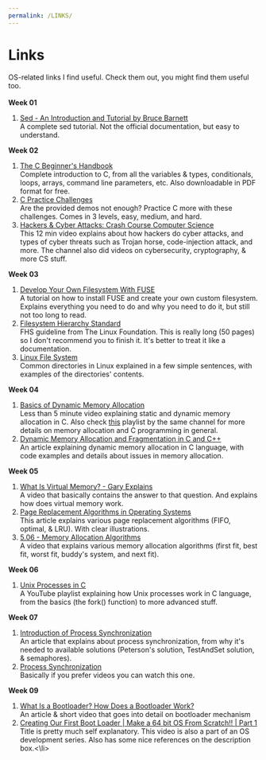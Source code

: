 ```yaml
---
permalink: /LINKS/
---
```

<h1>Links</h1>
OS-related links I find useful. Check them out, you might find them useful too. <br> 
<br><b>Week 01</b>
<ol>
<li><a href="https://grymoire.com/Unix/Sed.html">Sed - An Introduction and Tutorial by Bruce Barnett</a>
<br> A complete sed tutorial. Not the official documentation, but easy to understand.</li>
</ol>
<b>Week 02</b>
<ol>
<li><a href="https://freecodecamp.org/news/the-c-beginners-handbook/">The C Beginner's Handbook</a>
<br> Complete introduction to C, from all the variables & types, conditionals, loops, arrays, command line parameters, etc. Also downloadable in PDF format for free.</li>
<li><a href="https://hackerrank.com/domains/c">C Practice Challenges</a>
<br> Are the provided demos not enough? Practice C more with these challenges. Comes in 3 levels, easy, medium, and hard.</li>
<li><a href="https://youtu.be/_GzE99AmAQU">Hackers & Cyber Attacks: Crash Course Computer Science</a>
<br> This 12 min video explains about how hackers do cyber attacks, and types of cyber threats such as Trojan horse, code-injection attack, and more. The channel also did videos on cybersecurity, cryptography, & more CS stuff.</li>
</ol>
<b>Week 03</b>
<ol>
<li><a href="https://developer.ibm.com/articles/l-fuse/">Develop Your Own Filesystem With FUSE</a>
<br> A tutorial on how to install FUSE and create your own custom filesystem. Explains everything you need to do and why you need to do it, but still not too long to read.</li>
<li><a href="https://refspecs.linuxfoundation.org/FHS_3.0/fhs-3.0.pdf">Filesystem Hierarchy Standard</a>
<br> FHS guideline from The Linux Foundation. This is really long (50 pages) so I don't recommend you to finish it. It's better to treat it like a documentation.</li>
<li><a href="https://ipcisco.com/lesson/linux-file-system/">Linux File System</a>
<br> Common directories in Linux explained in a few simple sentences, with examples of the directories' contents.</li>
</ol>
<b>Week 04</b>
<ol>
<li><a href="https://youtu.be/udfbq4M2Kfc">Basics of Dynamic Memory Allocation</a>
<br> Less than 5 minute video explaining static and dynamic memory allocation in C. Also check
<a href="https://youtube.com/playlist?list=PLBlnK6fEyqRhX6r2uhhlubuF5QextdCSM">this</a> playlist by the same channel for more details on memory allocation
and C programming in general.</li>
<li><a href="https://www.design-reuse.com/articles/25090/dynamic-memory-allocation-fragmentation-c.html">Dynamic Memory Allocation and Fragmentation in C and C++</a>
<br> An article explaining dynamic memory allocation in C language, with code examples and details about issues in memory allocation.</li>
</ol>
<b>Week 05</b>
<ol>
<li><a href="https://www.youtube.com/watch?v=2quKyPnUShQ">What Is Virtual Memory? - Gary Explains</a>
<br> A video that basically contains the answer to that question. And explains how does virtual memory work.</li>
<li><a href="https://www.geeksforgeeks.org/page-replacement-algorithms-in-operating-systems/">Page Replacement Algorithms in Operating Systems</a>
<br> This article explains various page replacement algorithms (FIFO, optimal, & LRU). With clear illustrations.</li>
<li><a href="https://youtube.com/watch?v=10vroQb5IdY">5.06 - Memory Allocation Algorithms</a>
<br> A video that explains various memory allocation algorithms (first fit, best fit, worst fit, buddy's system, and next fit).</li>
</ol>
<b>Week 06</b>
<ol>
<li><a href="https://www.youtube.com/playlist?list=PLfqABt5AS4FkW5mOn2Tn9ZZLLDwA3kZUY">Unix Processes in C</a>
<br> A YouTube playlist explaining how Unix processes work in C language, from the basics (the fork() function) to more advanced stuff.</li>
</ol>
<b>Week 07</b>
<ol>
<li><a href="https://www.geeksforgeeks.org/introduction-of-process-synchronization/">Introduction of Process Synchronization</a>
<br> An article that explains about process synchronization, from why it's needed to available solutions (Peterson's solution, TestAndSet solution, & semaphores).</li>
<li><a href="https://www.youtube.com/watch?v=ph2awKa8r5Y">Process Synchronization</a>
<br> Basically if you prefer videos you can watch this one.</li>
</ol>
<b>Week 09</b>
<ol>
<li><a href="https://www.makeuseof.com/what-is-a-bootloader/">What Is a Bootloader? How Does a Bootloader Work?</a>
<br> An article & short video that goes into detail on bootloader mechanism</li>
<li><a href="https://www.youtube.com/watch?v=7LTB4aLI7r0">Creating Our First Boot Loader | Make a 64 bit OS From Scratch!! | Part 1</a>
<br> Title is pretty much self explanatory. This video is also a part of an OS development series. Also has some nice references on the description box.<\li>
</ol>

